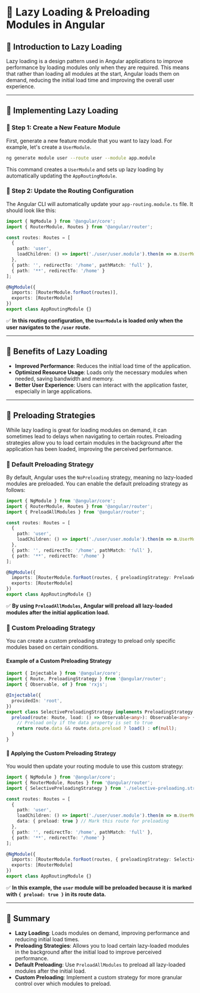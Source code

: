 # **🚀 Lazy Loading & Preloading Modules in Angular**  

## **🔹 Introduction to Lazy Loading**  
Lazy loading is a design pattern used in Angular applications to improve performance by loading modules only when they are required. This means that rather than loading all modules at the start, Angular loads them on demand, reducing the initial load time and improving the overall user experience.

---

## **🔹 Implementing Lazy Loading**  

### **📌 Step 1: Create a New Feature Module**
First, generate a new feature module that you want to lazy load. For example, let's create a `UserModule`.

```bash
ng generate module user --route user --module app.module
```
This command creates a `UserModule` and sets up lazy loading by automatically updating the `AppRoutingModule`.

### **📌 Step 2: Update the Routing Configuration**
The Angular CLI will automatically update your `app-routing.module.ts` file. It should look like this:

```typescript
import { NgModule } from '@angular/core';
import { RouterModule, Routes } from '@angular/router';

const routes: Routes = [
  {
    path: 'user',
    loadChildren: () => import('./user/user.module').then(m => m.UserModule)
  },
  { path: '', redirectTo: '/home', pathMatch: 'full' },
  { path: '**', redirectTo: '/home' }
];

@NgModule({
  imports: [RouterModule.forRoot(routes)],
  exports: [RouterModule]
})
export class AppRoutingModule {}
```
✅ **In this routing configuration, the `UserModule` is loaded only when the user navigates to the `/user` route.**

---

## **🔹 Benefits of Lazy Loading**
- **Improved Performance**: Reduces the initial load time of the application.
- **Optimized Resource Usage**: Loads only the necessary modules when needed, saving bandwidth and memory.
- **Better User Experience**: Users can interact with the application faster, especially in large applications.

---

## **🔹 Preloading Strategies**  
While lazy loading is great for loading modules on demand, it can sometimes lead to delays when navigating to certain routes. Preloading strategies allow you to load certain modules in the background after the application has been loaded, improving the perceived performance.

### **📌 Default Preloading Strategy**
By default, Angular uses the `NoPreloading` strategy, meaning no lazy-loaded modules are preloaded. You can enable the default preloading strategy as follows:

```typescript
import { NgModule } from '@angular/core';
import { RouterModule, Routes } from '@angular/router';
import { PreloadAllModules } from '@angular/router';

const routes: Routes = [
  {
    path: 'user',
    loadChildren: () => import('./user/user.module').then(m => m.UserModule)
  },
  { path: '', redirectTo: '/home', pathMatch: 'full' },
  { path: '**', redirectTo: '/home' }
];

@NgModule({
  imports: [RouterModule.forRoot(routes, { preloadingStrategy: PreloadAllModules })],
  exports: [RouterModule]
})
export class AppRoutingModule {}
```
✅ **By using `PreloadAllModules`, Angular will preload all lazy-loaded modules after the initial application load.**

### **📌 Custom Preloading Strategy**
You can create a custom preloading strategy to preload only specific modules based on certain conditions.

#### **Example of a Custom Preloading Strategy**
```typescript
import { Injectable } from '@angular/core';
import { Route, PreloadingStrategy } from '@angular/router';
import { Observable, of } from 'rxjs';

@Injectable({
  providedIn: 'root',
})
export class SelectivePreloadingStrategy implements PreloadingStrategy {
  preload(route: Route, load: () => Observable<any>): Observable<any> {
    // Preload only if the data property is set to true
    return route.data && route.data.preload ? load() : of(null);
  }
}
```
#### **📌 Applying the Custom Preloading Strategy**
You would then update your routing module to use this custom strategy:

```typescript
import { NgModule } from '@angular/core';
import { RouterModule, Routes } from '@angular/router';
import { SelectivePreloadingStrategy } from './selective-preloading.strategy';

const routes: Routes = [
  {
    path: 'user',
    loadChildren: () => import('./user/user.module').then(m => m.UserModule),
    data: { preload: true } // Mark this route for preloading
  },
  { path: '', redirectTo: '/home', pathMatch: 'full' },
  { path: '**', redirectTo: '/home' }
];

@NgModule({
  imports: [RouterModule.forRoot(routes, { preloadingStrategy: SelectivePreloadingStrategy })],
  exports: [RouterModule]
})
export class AppRoutingModule {}
```
✅ **In this example, the `user` module will be preloaded because it is marked with `{ preload: true }` in its route data.**

---

## **🚀 Summary**
- **Lazy Loading**: Loads modules on demand, improving performance and reducing initial load times.
- **Preloading Strategies**: Allows you to load certain lazy-loaded modules in the background after the initial load to improve perceived performance.
- **Default Preloading**: Use `PreloadAllModules` to preload all lazy-loaded modules after the initial load.
- **Custom Preloading**: Implement a custom strategy for more granular control over which modules to preload.
